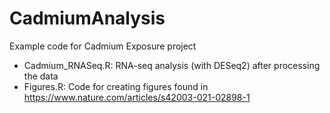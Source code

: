 # CadmiumAnalysis
Example code for Cadmium Exposure project
* Cadmium_RNASeq.R: RNA-seq analysis (with DESeq2) after processing the data
* Figures.R: Code for creating figures found in https://www.nature.com/articles/s42003-021-02898-1
